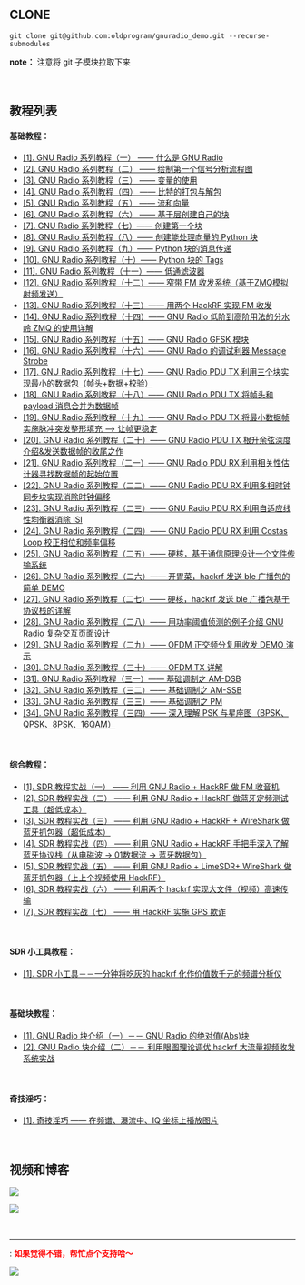 ## CLONE

```shell
git clone git@github.com:oldprogram/gnuradio_demo.git --recurse-submodules
```

**note：** 注意将 git 子模块拉取下来

</br>

## 教程列表

#### 基础教程：

- [[1]. GNU Radio 系列教程（一） —— 什么是 GNU Radio][JC1]
- [[2]. GNU Radio 系列教程（二） —— 绘制第一个信号分析流程图][JC2]
- [[3]. GNU Radio 系列教程（三） —— 变量的使用][JC3] 
- [[4]. GNU Radio 系列教程（四） —— 比特的打包与解包][JC4]
- [[5]. GNU Radio 系列教程（五） —— 流和向量][JC5]
- [[6]. GNU Radio 系列教程（六） —— 基于层创建自己的块][JC6]
- [[7]. GNU Radio 系列教程（七）—— 创建第一个块][JC7]
- [[8]. GNU Radio 系列教程（八）—— 创建能处理向量的 Python 块][JC8]
- [[9]. GNU Radio 系列教程（九）—— Python 块的消息传递][JC9]
- [[10]. GNU Radio 系列教程（十）—— Python 块的 Tags][JC10]
- [[11]. GNU Radio 系列教程（十一）—— 低通滤波器][JC11]
- [[12]. GNU Radio 系列教程（十二）—— 窄带 FM 收发系统（基于ZMQ模拟射频发送）][JC12]
- [[13]. GNU Radio 系列教程（十三）—— 用两个 HackRF 实现 FM 收发][JC13]
- [[14]. GNU Radio 系列教程（十四）—— GNU Radio 低阶到高阶用法的分水岭 ZMQ 的使用详解][JC14]	
- [[15]. GNU Radio 系列教程（十五）—— GNU Radio GFSK 模块][JC15]
- [[16]. GNU Radio 系列教程（十六）—— GNU Radio 的调试利器 Message Strobe][JC16]
- [[17]. GNU Radio 系列教程（十七）—— GNU Radio PDU TX 利用三个块实现最小的数据包（帧头+数据+校验）][JC17]
- [[18]. GNU Radio 系列教程（十八）—— GNU Radio PDU TX 将帧头和 payload 消息合并为数据帧][JC18]    
- [[19]. GNU Radio 系列教程（十九）—— GNU Radio PDU TX 将最小数据帧实施脉冲突发整形填充 --> 让帧更稳定][JC19]    
- [[20]. GNU Radio 系列教程（二十）—— GNU Radio PDU TX 根升余弦深度介绍&发送数据帧的收尾之作][JC20]    
- [[21]. GNU Radio 系列教程（二一）—— GNU Radio PDU RX 利用相关性估计器寻找数据帧的起始位置][JC21]    
- [[22]. GNU Radio 系列教程（二二）—— GNU Radio PDU RX 利用多相时钟同步块实现消除时钟偏移][JC22]    
- [[23]. GNU Radio 系列教程（二三）—— GNU Radio PDU RX 利用自适应线性均衡器消除 ISI][JC23]    
- [[24]. GNU Radio 系列教程（二四）—— GNU Radio PDU RX 利用 Costas Loop 校正相位和频率偏移][JC24]    
- [[25]. GNU Radio 系列教程（二五）—— 硬核，基于通信原理设计一个文件传输系统][JC25]    
- [[26]. GNU Radio 系列教程（二六）—— 开胃菜，hackrf 发送 ble 广播包的简单 DEMO][JC26]    
- [[27]. GNU Radio 系列教程（二七）—— 硬核，hackrf 发送 ble 广播包基于协议栈的详解][JC27]    
- [[28]. GNU Radio 系列教程（二八）—— 用功率阈值侦测的例子介绍 GNU Radio 复杂交互页面设计][JC28]    
- [[29]. GNU Radio 系列教程（二九）—— OFDM 正交频分复用收发 DEMO 演示][JC29]    
- [[30]. GNU Radio 系列教程（三十）—— OFDM TX 详解][JC30]    
- [[31]. GNU Radio 系列教程（三一）—— 基础调制之 AM-DSB][JC31]    
- [[32]. GNU Radio 系列教程（三二）—— 基础调制之 AM-SSB][JC32]    
- [[33]. GNU Radio 系列教程（三三）—— 基础调制之 PM][JC33]    
- [[34]. GNU Radio 系列教程（三四）—— 深入理解 PSK 与星座图（BPSK、QPSK、8PSK、16QAM）][JC34]    


</br>

#### 综合教程：

- [[1]. SDR 教程实战（一） —— 利用 GNU Radio + HackRF 做 FM 收音机][JCX1]
- [[2]. SDR 教程实战（二） —— 利用 GNU Radio + HackRF 做蓝牙定频测试工具（超低成本）][JCX2]
- [[3]. SDR 教程实战（三） —— 利用 GNU Radio + HackRF + WireShark 做蓝牙抓包器（超低成本）][JCX3]
- [[4]. SDR 教程实战（四） —— 利用 GNU Radio + HackRF 手把手深入了解蓝牙协议栈（从电磁波 -> 01数据流 -> 蓝牙数据包）][JCX4]
- [[5]. SDR 教程实战（五） —— 利用 GNU Radio + LimeSDR+ WireShark 做蓝牙抓包器（上上个视频使用 HackRF）][JCX5]
- [[6]. SDR 教程实战（六） —— 利用两个 hackrf 实现大文件（视频）高速传输][JCX6]     
- [[7]. SDR 教程实战（七） —— 用 HackRF 实施 GPS 欺诈][JCX7]     


</br>

#### SDR 小工具教程：

- [[1]. SDR 小工具－－一分钟将吃灰的 hackrf 化作价值数千元的频谱分析仪][JCT1]    

</br>

#### 基础块教程：

- [[1]. GNU Radio 块介绍（一）－－ GNU Radio 的绝对值(Abs)块][JCK1]    
- [[2]. GNU Radio 块介绍（二）－－ 利用眼图理论调优 hackrf 大流量视频收发系统实战][JCK2]    

</br>

#### 奇技淫巧：

- [[1]. 奇技淫巧 —— 在频谱、瀑流中、IQ 坐标上播放图片][QJYQ1]    

</br>


## 视频和博客

[![][pbilibili]][#bilibili]

[![][pcnblog]][#cnblog]

</br>

---
: <font color=#FF000> **如果觉得不错，帮忙点个支持哈～**  </font>

![][px]


[JC1]:https://www.cnblogs.com/zjutlitao/p/16648432.html
[JC2]:https://www.cnblogs.com/zjutlitao/p/16655824.html#top
[JC3]:https://www.bilibili.com/video/BV1o14y1s7Km/?spm_id_from=333.788&vd_source=84f94348691c2906fc1038d54989b7e0
[JC4]:https://www.bilibili.com/video/BV1NG4y1z7mt/?spm_id_from=333.788&vd_source=84f94348691c2906fc1038d54989b7e0
[JC5]:https://www.bilibili.com/video/BV1me411u7jm/?spm_id_from=333.788&vd_source=84f94348691c2906fc1038d54989b7e0
[JC6]:https://www.bilibili.com/video/BV1814y1e7ZU/?spm_id_from=333.788&vd_source=84f94348691c2906fc1038d54989b7e0
[JC7]:https://www.bilibili.com/video/BV18V4y1g7i9/?spm_id_from=333.788&vd_source=84f94348691c2906fc1038d54989b7e0
[JC8]:https://www.bilibili.com/video/BV1MB4y1n7od/?spm_id_from=333.788&vd_source=84f94348691c2906fc1038d54989b7e0
[JC9]:https://www.bilibili.com/video/BV1DN4y1N7n1/?spm_id_from=333.788&vd_source=84f94348691c2906fc1038d54989b7e0
[JC10]:https://www.bilibili.com/video/BV1uW4y1v77Y/?spm_id_from=333.788&vd_source=84f94348691c2906fc1038d54989b7e0
[JC11]:https://www.bilibili.com/video/BV1L14y187iU/?spm_id_from=333.788&vd_source=84f94348691c2906fc1038d54989b7e0
[JC12]:https://www.bilibili.com/video/BV1ZW4y177AN/?spm_id_from=333.788&vd_source=84f94348691c2906fc1038d54989b7e0
[JC13]:https://www.bilibili.com/video/BV1TM41177Bj/?spm_id_from=333.788&vd_source=84f94348691c2906fc1038d54989b7e0
[JC14]:https://www.cnblogs.com/zjutlitao/p/17354483.html
[JC15]:https://www.bilibili.com/video/BV1ji4y1q7f9/?vd_source=84f94348691c2906fc1038d54989b7e0
[JC16]:https://www.bilibili.com/video/BV1Ye411h7bF/?spm_id_from=333.788&vd_source=84f94348691c2906fc1038d54989b7e0
[JC17]:https://www.bilibili.com/video/BV18Z421U7H8/?vd_source=84f94348691c2906fc1038d54989b7e0
[JC18]:https://www.bilibili.com/video/BV1oi421Z7BZ/?vd_source=84f94348691c2906fc1038d54989b7e0
[JC19]:https://www.bilibili.com/video/BV14x4y1D7mP/?vd_source=84f94348691c2906fc1038d54989b7e0     
[JC20]:https://www.bilibili.com/video/BV1Bp421y72W/?vd_source=84f94348691c2906fc1038d54989b7e0
[JC21]:https://www.bilibili.com/video/BV1bw4m117SW/?vd_source=84f94348691c2906fc1038d54989b7e0
[JC22]:https://www.bilibili.com/video/BV1rC41177hP/?vd_source=84f94348691c2906fc1038d54989b7e0
[JC23]:https://www.bilibili.com/video/BV15y411e7jh/?vd_source=84f94348691c2906fc1038d54989b7e0
[JC24]:https://www.bilibili.com/video/BV1jr421w7mj/?vd_source=84f94348691c2906fc1038d54989b7e0
[JC25]:https://www.bilibili.com/video/BV1rz421a7Vc/?vd_source=84f94348691c2906fc1038d54989b7e0    
[JC26]:https://www.bilibili.com/video/BV1VT421k7cA/?vd_source=84f94348691c2906fc1038d54989b7e0    
[JC27]:https://www.bilibili.com/video/BV1WWv1emEvA/?vd_source=84f94348691c2906fc1038d54989b7e0
[JC28]:https://www.bilibili.com/video/BV1pxYye6Eav/?vd_source=84f94348691c2906fc1038d54989b7e0    
[JC29]:https://www.bilibili.com/video/BV1AXc3ecETY/?vd_source=84f94348691c2906fc1038d54989b7e0   
[JC30]:https://www.bilibili.com/video/BV1B8c6eBERW/?vd_source=84f94348691c2906fc1038d54989b7e0    
[JC31]:https://www.bilibili.com/video/BV1ruwPegELP?vd_source=84f94348691c2906fc1038d54989b7e0    
[JC32]:https://www.bilibili.com/video/BV158fYYBEj3?vd_source=84f94348691c2906fc1038d54989b7e0           
[JC33]:https://www.bilibili.com/video/BV1BgfLYtEkq/?vd_source=84f94348691c2906fc1038d54989b7e0    
[JC34]:https://www.bilibili.com/video/BV1aWPUexE9h/?vd_source=e07622425aaa33ca0b1e9dafa0807cf4    



[JCT1]:https://www.bilibili.com/video/BV1YS421R75M/?vd_source=84f94348691c2906fc1038d54989b7e0    

[JCX1]:https://www.bilibili.com/video/BV1eP4y1f7rc/?spm_id_from=333.788&vd_source=84f94348691c2906fc1038d54989b7e0
[JCX2]:https://www.bilibili.com/video/BV1ft4y1L7Ve/?spm_id_from=333.788&vd_source=84f94348691c2906fc1038d54989b7e0
[JCX3]:https://www.bilibili.com/video/BV1ta4y157VV/?spm_id_from=333.788&vd_source=84f94348691c2906fc1038d54989b7e0
[JCX4]:https://www.bilibili.com/video/BV18h4y1Y7mf/?vd_source=84f94348691c2906fc1038d54989b7e0
[JCX5]:https://www.bilibili.com/video/BV1Q84y1D7tZ/?spm_id_from=333.999.0.0
[JCX6]:https://www.bilibili.com/video/BV1NJ4m1M7H3/?spm_id_from=333.1007.0.0&vd_source=84f94348691c2906fc1038d54989b7e0
[JCX7]:https://www.bilibili.com/video/BV1sZWjerEP3/?vd_source=84f94348691c2906fc1038d54989b7e0
[JCK1]:https://www.bilibili.com/video/BV14K411Y7Jb/?spm_id_from=333.788&vd_source=84f94348691c2906fc1038d54989b7e0    
[JCK2]:https://www.bilibili.com/video/BV1BvNveeEGC/?vd_source=e07622425aaa33ca0b1e9dafa0807cf4     
[QJYQ1]:https://www.bilibili.com/video/BV1KtfpYFEZZ/?share_source=copy_web&vd_source=e07622425aaa33ca0b1e9dafa0807cf4    

[pbilibili]:https://tuchuang.beautifulzzzz.com:3000/?path=/e3/5aaaa5db7dfd1139793c6726f82cfc.png
[#bilibili]:https://www.bilibili.com/video/BV1eP4y1f7rc/?spm_id_from=333.788&vd_source=84f94348691c2906fc1038d54989b7e0
[pcnblog]:https://tuchuang.beautifulzzzz.com:3000/?path=/54/dd7438c03d1467afdc10bfa0dc5e72.png
[#cnblog]:https://www.cnblogs.com/zjutlitao/category/759824.html
[px]:https://tuchuang.beautifulzzzz.com:3000/?path=/7b/24abbb1cf6f0bee204045d1f3bdb34.png
